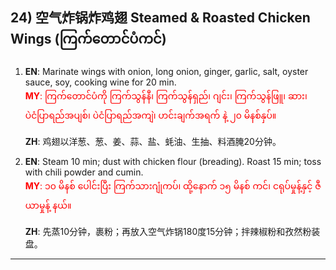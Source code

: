 ## 24) 空气炸锅炸鸡翅 Steamed & Roasted Chicken Wings (ကြက်တောင်ပံကင်)

1. **EN**: Marinate wings with onion, long onion, ginger, garlic, salt, oyster sauce, soy, cooking wine for 20 min.  
<span style="color:red">   **MY**: ကြက်တောင်ပံကို ကြက်သွန်နီ၊ ကြက်သွန်ရှည်၊ ဂျင်း၊ ကြက်သွန်ဖြူ၊ ဆား၊ ပဲငံပြာရည်အပျစ်၊ ပဲငံပြာရည်အကျဲ၊ ဟင်းချက်အရက် နဲ့ ၂၀ မိနစ်နှပ်။  </span>

   **ZH**: 鸡翅以洋葱、葱、姜、蒜、盐、蚝油、生抽、料酒腌20分钟。

2. **EN**: Steam 10 min; dust with chicken flour (breading). Roast 15 min; toss with chili powder and cumin.  
<span style="color:red">   **MY**: ၁၀ မိနစ် ပေါင်းပြီး ကြက်သားဂျုံကပ်၊ ထို့နောက် ၁၅ မိနစ် ကင်၊ ငရုပ်မှုန့်နှင့် ဇီယာမှုန့် နယ်။  </span>

   **ZH**: 先蒸10分钟，裹粉；再放入空气炸锅180度15分钟；拌辣椒粉和孜然粉装盘。

---

<a id="r25"></a>
